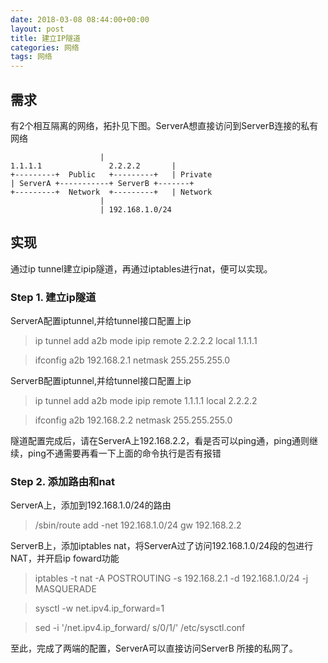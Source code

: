 ```yaml
---
date: 2018-03-08 08:44:00+00:00
layout: post
title: 建立IP隧道
categories: 网络
tags: 网络
---
```



## 需求


  有2个相互隔离的网络，拓扑见下图。ServerA想直接访问到ServerB连接的私有网络

						|
    1.1.1.1               2.2.2.2		|
    +---------+  Public   +---------+	| Private
    | ServerA +-----------+ ServerB +-------+
    +---------+  Network  +---------+	| Network
						|
						| 192.168.1.0/24 

## 实现


  通过ip tunnel建立ipip隧道，再通过iptables进行nat，便可以实现。


### Step 1. 建立ip隧道

  ServerA配置iptunnel,并给tunnel接口配置上ip

> ip tunnel add a2b mode ipip remote 2.2.2.2 local 1.1.1.1

> ifconfig a2b 192.168.2.1 netmask 255.255.255.0
	
  ServerB配置iptunnel,并给tunnel接口配置上ip

> ip tunnel add a2b mode ipip remote 1.1.1.1 local 2.2.2.2

> ifconfig a2b 192.168.2.2 netmask 255.255.255.0
	
  隧道配置完成后，请在ServerA上192.168.2.2，看是否可以ping通，ping通则继续，ping不通需要再看一下上面的命令执行是否有报错

### Step 2. 添加路由和nat

  ServerA上，添加到192.168.1.0/24的路由

> /sbin/route add -net 192.168.1.0/24 gw 192.168.2.2
	
  ServerB上，添加iptables nat，将ServerA过了访问192.168.1.0/24段的包进行NAT，并开启ip foward功能

> iptables -t nat -A POSTROUTING -s 192.168.2.1 -d 192.168.1.0/24 -j MASQUERADE

> sysctl -w net.ipv4.ip_forward=1

> sed -i '/net.ipv4.ip_forward/ s/0/1/'  /etc/sysctl.conf
	
  至此，完成了两端的配置，ServerA可以直接访问ServerB 所接的私网了。

